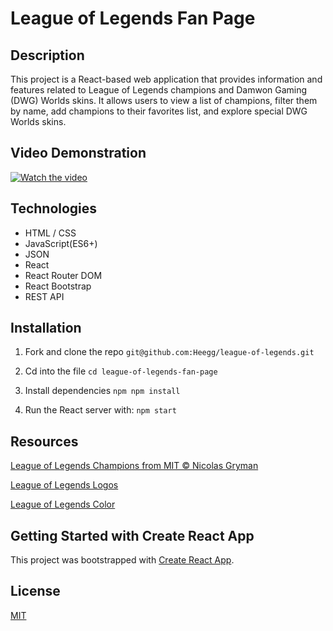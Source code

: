  # League of Legends Fan Page

 ## Description

 This project is a React-based web application that provides information and features related to League of Legends champions and Damwon Gaming (DWG) Worlds skins. It allows users to view a list of champions, filter them by name, add champions to their favorites list, and explore special DWG Worlds skins.

 ## Video Demonstration

[![Watch the video](https://img.youtube.com/vi/T_hz7nKPjUM/0.jpg)](https://youtu.be/T_hz7nKPjUM)


 ## Technologies

* HTML / CSS
* JavaScript(ES6+)
* JSON
* React
* React Router DOM
* React Bootstrap
* REST API

 ## Installation 
 
 1. Fork and clone the repo
```git@github.com:Heegg/league-of-legends.git```

2. Cd into the file
```cd league-of-legends-fan-page```

3. Install dependencies
```npm npm install```

4. Run the React server with: 
```npm start```

 ## Resources

[League of Legends Champions from MIT © Nicolas Gryman](https://github.com/ngryman/lol-champions)

[League of Legends Logos](https://brand.riotgames.com/en-us/league-of-legends/logos)

[League of Legends Color](https://brand.riotgames.com/en-us/league-of-legends/color/)

 ## Getting Started with Create React App

This project was bootstrapped with [Create React App](https://github.com/facebook/create-react-app).


## License
[MIT](https://choosealicense.com/licenses/mit/)

